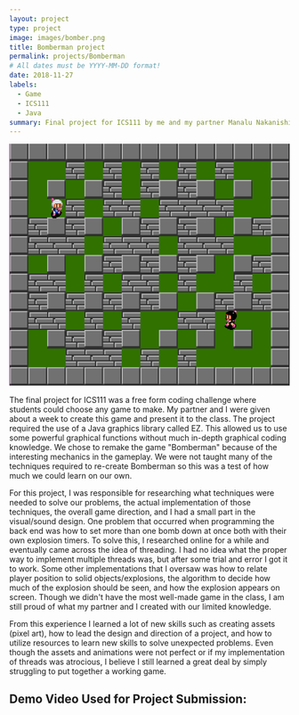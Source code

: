 ```yaml
---
layout: project
type: project
image: images/bomber.png
title: Bomberman project
permalink: projects/Bomberman
# All dates must be YYYY-MM-DD format!
date: 2018-11-27
labels:
  - Game
  - ICS111
  - Java
summary: Final project for ICS111 by me and my partner Manalu Nakanishi.  A primitive Bomberman style game developed using the EZ library.
---
```


<img class="ui medium right floated rounded image" src="../images/bomber2.png">

The final project for ICS111 was a free form coding challenge where students could choose any game to make.  My partner and I were given about a week to create this game and present it to the class.  The project required the use of a Java graphics library called EZ.  This allowed us to use some powerful graphical functions without much in-depth graphical coding knowledge.  We chose to remake the game "Bomberman" because of the interesting mechanics in the gameplay.  We were not taught many of the techniques required to re-create Bomberman so this was a test of how much we could learn on our own.

For this project, I was responsible for researching what techniques were needed to solve our problems, the actual implementation of those techniques, the overall game direction, and I had a small part in the visual/sound design.  One problem that occurred when programming the back end was how to set more than one bomb down at once both with their own explosion timers.  To solve this, I researched online for a while and eventually came across the idea of threading.  I had no idea what the proper way to implement multiple threads was, but after some trial and error I got it to work.  Some other implementations that I oversaw was how to relate player position to solid objects/explosions, the algorithm to decide how much of the explosion should be seen, and how the explosion appears on screen.  Though we didn't have the most well-made game in the class, I am still proud of what my partner and I created with our limited knowledge.

From this experience I learned a lot of new skills such as creating assets (pixel art), how to lead the design and direction of a project, and how to utilize resources to learn new skills to solve unexpected problems.  Even though the assets and animations were not perfect or if my implementation of threads was atrocious, I believe I still learned a great deal by simply struggling to put together a working game.
 

## Demo Video Used for Project Submission:
<div class="ui embed" data-source="youtube" data-id="Az70m4X7Eu8"></div>

